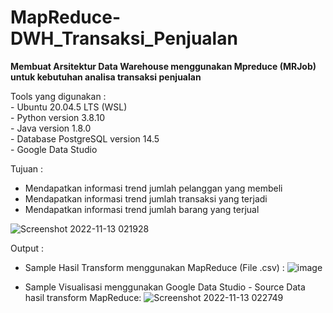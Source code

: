 # MapReduce-DWH_Transaksi_Penjualan
<b>Membuat Arsitektur Data Warehouse menggunakan Mpreduce (MRJob) untuk kebutuhan analisa transaksi penjualan</b>
<p>
Tools yang digunakan : </br>
- Ubuntu 20.04.5 LTS (WSL) </br>
- Python version 3.8.10</br>
- Java version 1.8.0</br>
- Database PostgreSQL version 14.5</br>
- Google Data Studio</br>

Tujuan :
- Mendapatkan informasi trend jumlah pelanggan yang membeli
- Mendapatkan informasi trend jumlah transaksi yang terjadi
- Mendapatkan informasi trend jumlah barang yang terjual

![Screenshot 2022-11-13 021928](https://user-images.githubusercontent.com/22631554/201491067-c50cff94-1f29-4f64-84ca-c87330355680.png)

Output :
- Sample Hasil Transform menggunakan MapReduce (File .csv) :
![image](https://user-images.githubusercontent.com/22631554/201491131-9d67af68-28e7-4326-9a2c-ca76d569d850.png)

- Sample Visualisasi menggunakan Google Data Studio - Source Data hasil transform MapReduce:
![Screenshot 2022-11-13 022749](https://user-images.githubusercontent.com/22631554/201491306-9f69efc5-ea42-456b-8205-95f9a34294f7.png)
